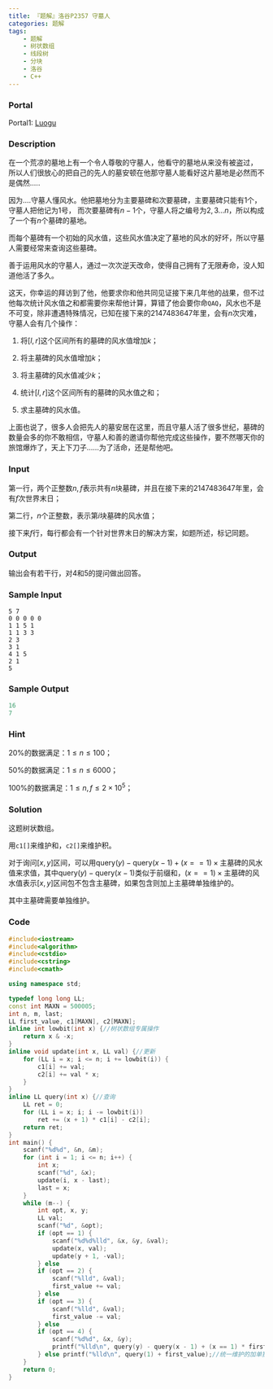 ```yaml
---
title: 『题解』洛谷P2357 守墓人
categories: 题解
tags:
    - 题解
    - 树状数组
    - 线段树
    - 分块
    - 洛谷
    - C++
---
```


### Portal

Portal1: [Luogu](https://www.luogu.com.cn/problem/P2357)

### Description

在一个荒凉的墓地上有一个令人尊敬的守墓人，他看守的墓地从来没有被盗过， 所以人们很放心的把自己的先人的墓安顿在他那守墓人能看好这片墓地是必然而不是偶然.....

因为....守墓人懂风水。他把墓地分为主要墓碑和次要墓碑，主要墓碑只能有$1$个， 守墓人把他记为$1$号， 而次要墓碑有$n-1$个，守墓人将之编号为$2, 3 \dots n$，所以构成了一个有$n$个墓碑的墓地。

而每个墓碑有一个初始的风水值，这些风水值决定了墓地的风水的好坏，所以守墓人需要经常来查询这些墓碑。

善于运用风水的守墓人，通过一次次逆天改命，使得自己拥有了无限寿命，没人知道他活了多久。

这天，你幸运的拜访到了他，他要求你和他共同见证接下来几年他的战果，但不过他每次统计风水值之和都需要你来帮他计算，算错了他会要你命`QAQ`，风水也不是不可变，除非遭遇特殊情况，已知在接下来的$2147483647$年里，会有$n$次灾难，守墓人会有几个操作：

1. 将$[l,r]$这个区间所有的墓碑的风水值增加$k$；

1. 将主墓碑的风水值增加$k$；

1. 将主墓碑的风水值减少$k$；

1. 统计$[l,r]$这个区间所有的墓碑的风水值之和；

1. 求主墓碑的风水值。

上面也说了，很多人会把先人的墓安居在这里，而且守墓人活了很多世纪，墓碑的数量会多的你不敢相信，守墓人和善的邀请你帮他完成这些操作，要不然哪天你的旅馆爆炸了，天上下刀子$\dots \dots$为了活命，还是帮他吧。

### Input

第一行，两个正整数$n, f$表示共有$n$块墓碑，并且在接下来的$2147483647$年里，会有$f$次世界末日；

第二行，$n$个正整数，表示第$i$块墓碑的风水值；

接下来$f$行，每行都会有一个针对世界末日的解决方案，如题所述，标记同题。

### Output

输出会有若干行，对$4$和$5$的提问做出回答。

### Sample Input

```
5 7
0 0 0 0 0
1 1 5 1
1 1 3 3
2 3
3 1
4 1 5
2 1
5
```

### Sample Output

```cpp
16
7
```

### Hint

$20\%$的数据满足：$1 \le n \le 100$；

$50\%$的数据满足：$1 \le n \le 6000$；

$100\%$的数据满足：$1 \le n, f \le 2 \times 10^{5}$；

### Solution

这题树状数组。

用`c1[]`来维护和，`c2[]`来维护积。

对于询问$[x, y]$区间，可以用$\mathrm{query}(y) - \mathrm{query}(x - 1) + (x == 1) \times \text{主墓碑的风水值}$来求值，其中$\mathrm{query}(y) - \mathrm{query}(x - 1)$类似于前缀和，$(x == 1) \times \text{主墓碑的风水值}$表示$[x, y]$区间包不包含主墓碑，如果包含则加上主墓碑单独维护的。

其中主墓碑需要单独维护。

### Code

```cpp
#include<iostream>
#include<algorithm>
#include<cstdio>
#include<cstring>
#include<cmath>

using namespace std;

typedef long long LL;
const int MAXN = 500005;
int n, m, last;
LL first_value, c1[MAXN], c2[MAXN];
inline int lowbit(int x) {//树状数组专属操作
    return x & -x;
}
inline void update(int x, LL val) {//更新
    for (LL i = x; i <= n; i += lowbit(i)) {
        c1[i] += val;
        c2[i] += val * x;
    }
}
inline LL query(int x) {//查询
    LL ret = 0;
    for (LL i = x; i; i -= lowbit(i))
        ret += (x + 1) * c1[i] - c2[i];
    return ret;
}
int main() {
    scanf("%d%d", &n, &m);
    for (int i = 1; i <= n; i++) {
        int x;
        scanf("%d", &x);
        update(i, x - last);
        last = x;
    }
    while (m--) {
        int opt, x, y;
        LL val;
        scanf("%d", &opt);
        if (opt == 1) {
            scanf("%d%d%lld", &x, &y, &val);
            update(x, val);
            update(y + 1, -val);
        } else
        if (opt == 2) {
            scanf("%lld", &val);
            first_value += val;
        } else
        if (opt == 3) {
            scanf("%lld", &val);
            first_value -= val;
        } else
        if (opt == 4) {
            scanf("%d%d", &x, &y);
            printf("%lld\n", query(y) - query(x - 1) + (x == 1) * first_value);
        } else printf("%lld\n", query(1) + first_value);//统一维护的加单独维护的
    }
    return 0;
}
```